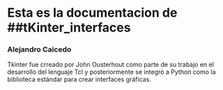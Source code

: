 # Esta es la documentacion de  ##tKinter_interfaces
### Alejandro Caicedo

Tkinter fue crreado por John Ousterhout como parte de su trabajo en el desarrollo del lenguaje Tcl y posteriormente se integró a Python como la biblioteca estándar para crear interfaces gráficas.